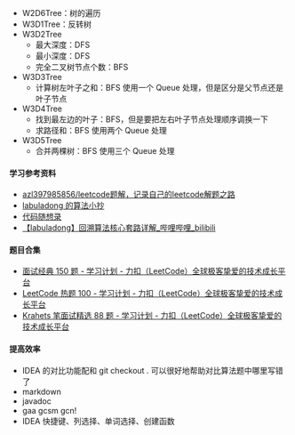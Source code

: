 - W2D6Tree：树的遍历
- W3D1Tree：反转树
- W3D2Tree
  - 最大深度：DFS
  - 最小深度：DFS
  - 完全二叉树节点个数：BFS
- W3D3Tree
  - 计算树左叶子之和：BFS 使用一个 Queue 处理，但是区分是父节点还是叶子节点
- W3D4Tree
  - 找到最左边的叶子：BFS，但是要把左右叶子节点处理顺序调换一下
  - 求路径和：BFS 使用两个 Queue 处理
- W3D5Tree
  - 合并两棵树：BFS 使用三个 Queue 处理

#### 学习参考资料
- [azl397985856/leetcode题解，记录自己的leetcode解题之路](https://github.com/azl397985856/leetcode)
- [labuladong 的算法小抄](https://labuladong.github.io/algo/home/)
- [代码随想录](https://programmercarl.com/)
- [【labuladong】回溯算法核心套路详解_哔哩哔哩_bilibili](https://www.bilibili.com/video/BV1P5411N7Xc/)

#### 题目合集
- [面试经典 150 题 - 学习计划 - 力扣（LeetCode）全球极客挚爱的技术成长平台](https://leetcode.cn/studyplan/top-interview-150/)
- [LeetCode 热题 100 - 学习计划 - 力扣（LeetCode）全球极客挚爱的技术成长平台](https://leetcode.cn/studyplan/top-100-liked/)
- [Krahets 笔面试精选 88 题 - 学习计划 - 力扣（LeetCode）全球极客挚爱的技术成长平台](https://leetcode.cn/studyplan/selected-coding-interview/)  

#### 提高效率
- IDEA 的对比功能配和 git checkout . 可以很好地帮助对比算法题中哪里写错了
- markdown
- javadoc
- gaa gcsm gcn!
- IDEA 快捷键、列选择、单词选择、创建函数
